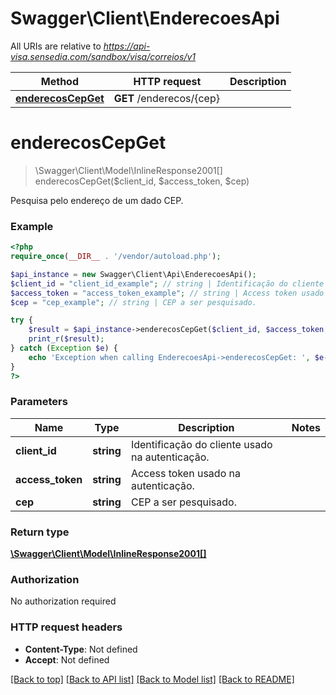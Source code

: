 # Swagger\Client\EnderecoesApi

All URIs are relative to *https://api-visa.sensedia.com/sandbox/visa/correios/v1*

Method | HTTP request | Description
------------- | ------------- | -------------
[**enderecosCepGet**](EnderecoesApi.md#enderecosCepGet) | **GET** /enderecos/{cep} | 


# **enderecosCepGet**
> \Swagger\Client\Model\InlineResponse2001[] enderecosCepGet($client_id, $access_token, $cep)



Pesquisa pelo endereço de um dado CEP.

### Example
```php
<?php
require_once(__DIR__ . '/vendor/autoload.php');

$api_instance = new Swagger\Client\Api\EnderecoesApi();
$client_id = "client_id_example"; // string | Identificação do cliente usado na autenticação.
$access_token = "access_token_example"; // string | Access token usado na autenticação.
$cep = "cep_example"; // string | CEP a ser pesquisado.

try {
    $result = $api_instance->enderecosCepGet($client_id, $access_token, $cep);
    print_r($result);
} catch (Exception $e) {
    echo 'Exception when calling EnderecoesApi->enderecosCepGet: ', $e->getMessage(), PHP_EOL;
}
?>
```

### Parameters

Name | Type | Description  | Notes
------------- | ------------- | ------------- | -------------
 **client_id** | **string**| Identificação do cliente usado na autenticação. |
 **access_token** | **string**| Access token usado na autenticação. |
 **cep** | **string**| CEP a ser pesquisado. |

### Return type

[**\Swagger\Client\Model\InlineResponse2001[]**](../Model/InlineResponse2001.md)

### Authorization

No authorization required

### HTTP request headers

 - **Content-Type**: Not defined
 - **Accept**: Not defined

[[Back to top]](#) [[Back to API list]](../../README.md#documentation-for-api-endpoints) [[Back to Model list]](../../README.md#documentation-for-models) [[Back to README]](../../README.md)

